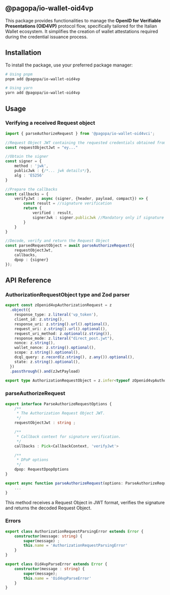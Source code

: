 ## @pagopa/io-wallet-oid4vp

This package provides functionalities to manage the **OpenID for Verifiable Presentations (OID4VP)** protocol flow, specifically tailored for the Italian Wallet ecosystem. It simplifies the creation of wallet attestations required during the credential issuance process.

## Installation

To install the package, use your preferred package manager:

```bash
# Using pnpm
pnpm add @pagopa/io-wallet-oid4vp

# Using yarn
yarn add @pagopa/io-wallet-oid4vp
```

## Usage

### Verifying a received Request object

```typescript
import { parseAuthorizeRequest } from '@pagopa/io-wallet-oid4vci';

//Request Object JWT containing the requested credentials obtained from the RP
const requestObjectJwt = "ey..." 

//Obtain the signer
const signer = {
    method : 'jwk',
    publicJwk : {/*... jwk details*/},
    alg : 'ES256'
}

//Prepare the callbacks
const callbacks = {
    verifyJwt : async (signer, {header, payload, compact}) => {
        const result = //signature verification
        return {
            verified : result,
            signerJwk : signer.publicJwk //Mandatory only if signature is verified correctly
        }
    }
}

//Decode, verify and return the Request Object
const parsedRequestObject = await parseAuthorizeRequest({
    requestObjectJwt,
    callbacks,
    dpop : {signer}
});
```

## API Reference

### AuthorizationRequestObject type and Zod parser
```typescript
export const zOpenid4vpAuthorizationRequest = z
  .object({
    response_type: z.literal('vp_token'),
    client_id: z.string(),
    response_uri: z.string().url().optional(),
    request_uri: z.string().url().optional(),
    request_uri_method: z.optional(z.string()),
    response_mode: z.literal("direct_post.jwt"),
    nonce: z.string(),
    wallet_nonce: z.string().optional(),
    scope: z.string().optional(),
    dcql_query: z.record(z.string(), z.any()).optional(),
    state: z.string().optional(),
  })
  .passthrough().and(zJwtPayload)

export type AuthorizationRequestObject = z.infer<typeof zOpenid4vpAuthorizationRequest>
```

### parseAuthorizeRequest
```typescript
export interface ParseAuthorizeRequestOptions {
    /**
     * The Authorization Request Object JWT.
     */
    requestObjectJwt : string ;

    /**
     * Callback context for signature verification.
     */
    callbacks : Pick<CallbackContext, 'verifyJwt'>

    /**
     * DPoP options
     */
    dpop: RequestDpopOptions
}

export async function parseAuthorizeRequest(options: ParseAuthorizeRequestOptions) : Promise<AuthorizationRequestObject> {
    ...
}
```
This method receives a Request Object in JWT format, verifies the signature and returns the decoded Request Object.

### Errors

```typescript
export class AuthorizationRequestParsingError extends Error {
    constructor(message: string) {
        super(message) ;
        this.name = 'AuthorizationRequestParsingError'
    }
}

export class Oid4vpParseError extends Error {
    constructor(message : string) {
        super(message);
        this.name = 'Oid4vpParseError'
    }
}
```